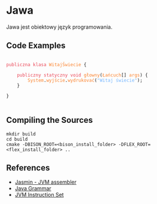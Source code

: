 # Jawa

Jawa jest obiektowy język programowania.

## Code Examples

<pre>
<code>
<font color="#ea4a5a">publiczna klasa</font> <font color="#fb8532">WitajŚwiecie</font> {
    
    <font color="#ea4a5a">publiczny statyczny void</font> <font color="#fb8532">głowny</font>(<font color="#fb8532">Łańcuch</font>[] <font color="#fb8532">args</font>) {
        <font color="#fb8532">System</font>.<font color="#fb8532">wyjście</font>.<font color="#fb8532">wydrukovać</font>(<font color="#79b8ff">"Witaj świecie"</font>);
    }
    
}
</code>
</pre>

## Compiling the Sources

```
mkdir build
cd build
cmake -DBISON_ROOT=<bison_install_folder> -DFLEX_ROOT=<flex_install_folder> ..
```

## References

- [Jasmin - JVM assembler](http://jasmin.sourceforge.net/)
- [Java Grammar](https://docs.oracle.com/javase/specs/jls/se7/html/jls-2.html)
- [JVM Instruction Set](https://docs.oracle.com/javase/specs/jvms/se7/html/jvms-6.html)
